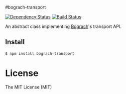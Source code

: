 #bograch-transport

[![Dependency Status](https://david-dm.org/zkochan/bograch-transport/status.svg?style=flat)](https://david-dm.org/zkochan/bograch-transport) [![Build Status](http://img.shields.io/travis/zkochan/bograch-transport.svg?style=flat)](https://travis-ci.org/zkochan/bograch-transport)


An abstract class implementing [Bograch](https://github.com/zkochan/bograch)'s transport API.


## Install

    $ npm install bograch-transport


License
========

The MIT License (MIT)
